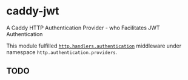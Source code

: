 # caddy-jwt

A Caddy HTTP Authentication Provider - who Facilitates JWT Authentication

This module fulfilled [`http.handlers.authentication`](https://caddyserver.com/docs/modules/http.handlers.authentication) middleware under namespace `http.authentication.providers`.

## TODO
